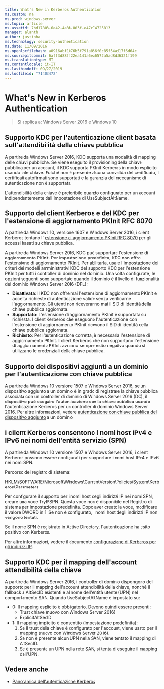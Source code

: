 ```yaml
---
title: What's New in Kerberos Authentication
ms.custom: na
ms.prod: windows-server
ms.topic: article
ms.assetid: 7bd17803-6e42-4a3b-803f-e47c74725813
manager: alanth
author: justinha
ms.technology: security-authentication
ms.date: 11/09/2016
ms.openlocfilehash: a0916abf1076b5f791a856f0c85f54ad17f6d64c
ms.sourcegitcommit: 6aff3d88ff22ea141a6ea6572a5ad8dd6321f199
ms.translationtype: MT
ms.contentlocale: it-IT
ms.lasthandoff: 09/27/2019
ms.locfileid: "71403472"
---
```

# <a name="whats-new-in-kerberos-authentication"></a>What's New in Kerberos Authentication

>Si applica a: Windows Server 2016 e Windows 10

## <a name="kdc-support-for-public-key-trust-based-client-authentication"></a>Supporto KDC per l'autenticazione client basata sull'attendibilità della chiave pubblica

A partire da Windows Server 2016, KDC supporta una modalità di mapping delle chiavi pubbliche. Se viene eseguito il provisioning della chiave pubblica per un account, il KDC supporta PKInit Kerberos in modo esplicito usando tale chiave. Poiché non è presente alcuna convalida del certificato, i certificati autofirmati sono supportati e la garanzia del meccanismo di autenticazione non è supportata.

L'attendibilità della chiave è preferibile quando configurato per un account indipendentemente dall'impostazione di UseSubjectAltName.

## <a name="kerberos-client-and-kdc-support-for-rfc-8070-pkinit-freshness-extension"></a>Supporto del client Kerberos e del KDC per l'estensione di aggiornamento PKInit RFC 8070

A partire da Windows 10, versione 1607 e Windows Server 2016, i client Kerberos tentano l' [estensione di aggiornamento PKInit RFC 8070](https://datatracker.ietf.org/doc/draft-ietf-kitten-pkinit-freshness/) per gli accessi basati su chiave pubblica. 

A partire da Windows Server 2016, KDC può supportare l'estensione di aggiornamento PKInit. Per impostazione predefinita, KDC non offre l'estensione di aggiornamento PKInit. Per abilitarla, usare l'impostazione dei criteri dei modelli amministrativi KDC del supporto KDC per l'estensione PKInit per tutti i controller di dominio nel dominio. Una volta configurate, le opzioni seguenti sono supportate quando il dominio è il livello di funzionalità del dominio Windows Server 2016 (DFL):

- **Disattivata**: Il KDC non offre mai l'estensione di aggiornamento PKInit e accetta richieste di autenticazione valide senza verificarne l'aggiornamento. Gli utenti non riceveranno mai il SID di identità della chiave pubblica aggiornata.
- **Supportato**: L'estensione di aggiornamento PKInit è supportata su richiesta. I client Kerberos che eseguono l'autenticazione con l'estensione di aggiornamento PKInit ricevono il SID di identità della chiave pubblica aggiornata.
- **Richiesto**: Per l'autenticazione corretta, è necessaria l'estensione di aggiornamento PKInit. I client Kerberos che non supportano l'estensione di aggiornamento PKInit avranno sempre esito negativo quando si utilizzano le credenziali della chiave pubblica.

## <a name="domain-joined-device-support-for-authentication-using-public-key"></a>Supporto dei dispositivi aggiunti a un dominio per l'autenticazione con chiave pubblica

A partire da Windows 10 versione 1507 e Windows Server 2016, se un dispositivo aggiunto a un dominio è in grado di registrare la chiave pubblica associata con un controller di dominio di Windows Server 2016 (DC), il dispositivo può eseguire l'autenticazione con la chiave pubblica usando l'autenticazione Kerberos per un controller di dominio Windows Server 2016. Per altre informazioni, vedere [autenticazione con chiave pubblica del dispositivo aggiunto](Domain-joined-Device-Public-Key-Authentication.md) a un dominio

## <a name="kerberos-clients-allow-ipv4-and-ipv6-address-hostnames-in-service-principal-names-spns"></a>I client Kerberos consentono i nomi host IPv4 e IPv6 nei nomi dell'entità servizio (SPN)

A partire da Windows 10 versione 1507 e Windows Server 2016, i client Kerberos possono essere configurati per supportare i nomi host IPv4 e IPv6 nei nomi SPN. 

Percorso del registro di sistema:

HKLM\SOFTWARE\Microsoft\Windows\CurrentVersion\Policies\System\Kerberos\Parameters

Per configurare il supporto per i nomi host degli indirizzi IP nei nomi SPN, creare una voce TryIPSPN. Questa voce non è disponibile nel Registro di sistema per impostazione predefinita. Dopo aver creato la voce, modificare il valore DWORD in 1. Se non è configurato, i nomi host degli indirizzi IP non vengono tentati.

Se il nome SPN è registrato in Active Directory, l'autenticazione ha esito positivo con Kerberos. 

Per altre informazioni, vedere il documento [configurazione di Kerberos per gli indirizzi IP](configuring-kerberos-over-ip.md).

## <a name="kdc-support-for-key-trust-account-mapping"></a>Supporto KDC per il mapping dell'account attendibilità della chiave

A partire da Windows Server 2016, i controller di dominio dispongono del supporto per il mapping dell'account attendibilità della chiave, nonché il fallback a AltSecID esistenti e al nome dell'entità utente (UPN) nel comportamento SAN. Quando UseSubjectAltName è impostato su:

- 0: Il mapping esplicito è obbligatorio. Devono quindi essere presenti:
    - Trust chiave (nuovo con Windows Server 2016)
    - ExplicitAltSecID
- 1: Il mapping implicito è consentito (impostazione predefinita):
    1. Se il trust della chiave è configurato per l'account, viene usato per il mapping (nuovo con Windows Server 2016).
    2. Se non è presente alcun UPN nella SAN, viene tentato il mapping di AltSecID.
    3. Se è presente un UPN nella rete SAN, si tenta di eseguire il mapping dell'UPN.

## <a name="see-also"></a>Vedere anche

- [Panoramica dell'autenticazione Kerberos](kerberos-authentication-overview.md)
